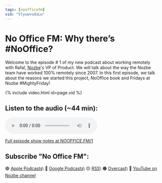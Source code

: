 ```yaml
---
tags: [noofficefm]
vid: "VlyuwvudaLw"
---
```


# No Office FM: Why there’s #NoOffice?

Welcome to the episode # 1 of my new podcast about working remotely with Rafal, [Nozbe][n]'s VP of Product. We will talk about the way the Nozbe team have worked 100% remotely since 2007. In this first episode, we talk about the reasons we started this project, NoOffice book and Fridays at Nozbe #MightyFriday!

{% include video.html id=page.vid %}

<!--More-->

## Listen to the audio (~44 min):

<audio controls>
<source src="https://media.transistor.fm/75444637.mp3" type="audio/mpeg">
</audio>

[Full episode show notes at NOOFFICE.FM/1](https://nooffice.fm/1)

## Subscribe "No Office FM":

🟣 [Apple Podcasts](https://podcasts.apple.com/podcast/no-office/id1527466890)\\
🔵 [Google Podcasts](https://podcasts.google.com/feed/aHR0cHM6Ly9mZWVkcy50cmFuc2lzdG9yLmZtL25vb2ZmaWNl)\\
🟡 [RSS](https://nozbe.com/nooffice.rss)\\
🟠 [Overcast](https://overcast.fm/itunes1527466890/no-office)\\
🔴 [YouTube on Nozbe channel](https://youtube.com/NozbeCom)

[n]: https://nozbe.com/